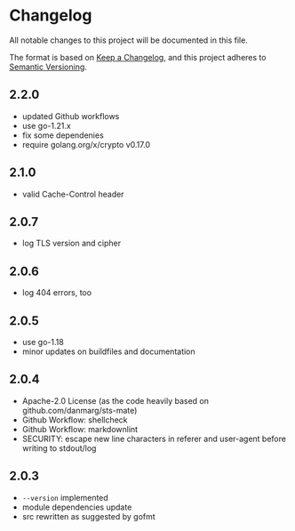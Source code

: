# Changelog

All notable changes to this project will be documented in this file.

The format is based on [Keep a Changelog](https://keepachangelog.com/en/1.0.0/),
and this project adheres to [Semantic Versioning](https://semver.org/spec/v2.0.0.html).

## 2.2.0

- updated Github workflows
- use go-1.21.x
- fix some dependenies
- require golang.org/x/crypto v0.17.0

## 2.1.0

- valid Cache-Control header

## 2.0.7

- log TLS version and cipher

## 2.0.6

- log 404 errors, too

## 2.0.5

- use go-1.18
- minor updates on buildfiles and documentation

## 2.0.4

- Apache-2.0 License (as the code heavily based on github.com/danmarg/sts-mate)
- Github Workflow: shellcheck
- Github Workflow: markdownlint
- SECURITY: escape new line characters in referer and user-agent before writing
  to stdout/log

## 2.0.3

- `--version` implemented
- module dependencies update
- src rewritten as suggested by gofmt
